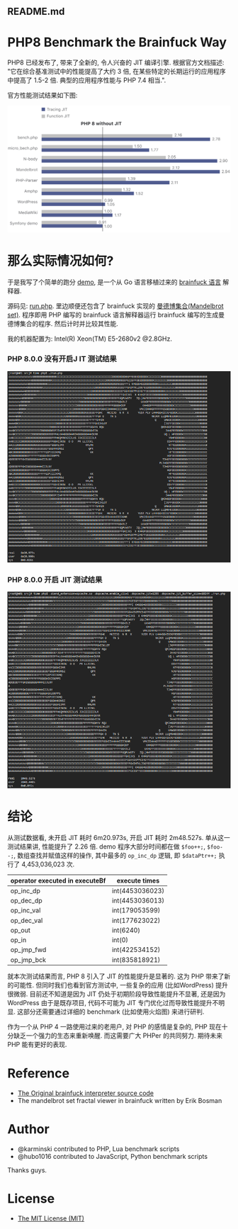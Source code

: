 README.md
---------

# PHP8 Benchmark the Brainfuck Way

PHP8 已经发布了, 带来了全新的, 令人兴奋的 JIT 编译引擎. 根据官方文档描述: "它在综合基准测试中的性能提高了大约 3 倍, 在某些特定的长期运行的应用程序中提高了 1.5-2 倍. 典型的应用程序性能与 PHP 7.4 相当.".  

官方性能测试结果如下图:  

![PHP 8 JIT official test results](./assets/images/scheme.svg)

# 那么实际情况如何?

于是我写了个简单的跑分 [demo](./src/run.php), 是一个从 Go 语言移植过来的 [brainfuck 语言](https://zh.wikipedia.org/wiki/Brainfuck) 解释器. 

源码见: [run.php](./src/run.php). 里边顺便还包含了 brainfuck 实现的 [曼德博集合(Mandelbrot set)](https://zh.wikipedia.org/wiki/%E6%9B%BC%E5%BE%B7%E5%8D%9A%E9%9B%86%E5%90%88). 程序即用 PHP 编写的 brainfuck 语言解释器运行 brainfuck 编写的生成曼德博集合的程序. 然后计时并比较其性能.  

我的机器配置为: Intel(R) Xeon(TM) E5-2680v2 @2.8GHz.

### PHP 8.0.0 没有开启J IT 测试结果
![php-8.0.0-without-jit-benchmark.png](./assets/images/php-8.0.0-without-jit-benchmark.png)


### PHP 8.0.0 开启 JIT 测试结果
![php-8.0.0-with-jit-benchmark](./assets/images/php-8.0.0-with-jit-benchmark.png)

# 结论

从测试数据看, 未开启 JIT 耗时 6m20.973s, 开启 JIT 耗时 2m48.527s. 单从这一测试结果讲, 性能提升了 2.26 倍. demo 程序大部分时间都在做 ```$foo++;```, ```$foo--;```, 数组查找并赋值这样的操作, 其中最多的 ```op_inc_dp``` 逻辑, 即 ```$dataPtr++;``` 执行了 4,453,036,023 次.  

| operator executed in executeBf | execute times    |
|--------------------------------|------------------| 
| op_inc_dp                      |  int(4453036023) |
| op_dec_dp                      |  int(4453036013) |
| op_inc_val                     |  int(179053599)  |
| op_dec_val                     |  int(177623022)  |
| op_out                         |  int(6240)       |
| op_in                          |  int(0)          |
| op_jmp_fwd                     |  int(422534152)  |
| op_jmp_bck                     |  int(835818921)  |

就本次测试结果而言, PHP 8 引入了 JIT 的性能提升是显著的. 这为 PHP 带来了新的可能性. 但同时我们也看到官方测试中, 一些复杂的应用 (比如WordPress) 提升很微弱. 目前还不知道是因为 JIT 仍处于初期阶段导致性能提升不显著, 还是因为 WordPress 由于是既存项目, 代码不可能为 JIT 专门优化过而导致性能提升不明显. 这部分还需要通过详细的 benchmark (比如使用火焰图) 来进行研判.

作为一个从 PHP 4 一路使用过来的老用户, 对 PHP 的感情是复杂的, PHP 现在十分缺乏一个强力的生态来重新唤醒. 而这需要广大 PHPer 的共同努力. 期待未来 PHP 能有更好的表现.

# Reference
- [The Original brainfuck interpreter source code](https://github.com/kgabis/brainfuck-go/blob/master/bf.go)
- The mandelbrot set fractal viewer in brainfuck written by Erik Bosman

# Author
- @karminski contributed to PHP, Lua benchmark scripts
- @hubo1016 contributed to JavaScript, Python benchmark scripts

Thanks guys.

# License
- [The MIT License (MIT)](http://opensource.org/licenses/mit-license.php)

